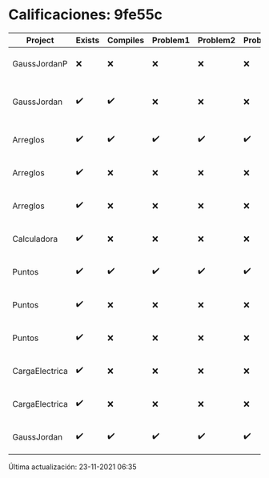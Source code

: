 # Calificaciones: 9fe55c
|Project|Exists|Compiles|Problem1|Problem2|Problem3|Extra|CommitHash|CommitDate|CheckDate|Comments|DueDate|Grade|
|-|-|-|-|-|-|-|-|-|-|-|-|-|
|GaussJordanP|❌|❌|❌|❌|❌|❌|NA|NA|23-11-2021 06:35:08|No se encontró el archivo en PracticasComputacionI/GaussJordanP/GaussJordanP.py|19-11-2021 21:00:00|5.0|
|GaussJordan|✔️|✔️|❌|❌|❌|❌|efdbab88e4e6defd93da609cd3293f4b7698fe27|29-09-2021 15:27:51|01-10-2021 15:00:44|No aplica correctamente el método de Gauss-Jordan-No aplica correctamente el método de Gauss-Jordan-No avisa al usuario que el sistema no tiene solución-No intercambia las filas cuando un pivote es cero|01-10-2021 21:00:00|6.0|
|Arreglos|✔️|✔️|✔️|✔️|✔️|✔️|6edf83ea3ff44d7218a4a1331bbc4c63e0d57b7e|21-09-2021 23:31:52|22-09-2021 01:30:49|nan|24-09-2021 21:00:00|10.0|
|Arreglos|✔️|❌|❌|❌|❌|❌|3e608cf25872dd768ceb08db729b18f251ac98fa|21-09-2021 17:27:33|21-09-2021 19:30:12|Tu código no compila|24-09-2021 21:00:00|5.0|
|Arreglos|✔️|❌|❌|❌|❌|❌|c41f4de3d572fda7186b86bc8a07a0cbe55bc007|21-09-2021 13:30:13|21-09-2021 14:24:14|Tu código no compila|24-09-2021 21:00:00|5.0|
|Calculadora|✔️|❌|❌|❌|❌|❌|78a1bd051861bc26bf1e71c205ce3125feec02b3|17-09-2021 20:47:37|17-09-2021 21:29:34|Tu código no compila|17-09-2021 21:00:00|5.0|
|Puntos|✔️|✔️|✔️|✔️|✔️|✔️|951130cd419046157ea53826eeaed462f23e7303|15-10-2021 11:50:49|15-10-2021 12:26:40|nan|15-10-2021 21:00:00|10.0|
|Puntos|✔️|❌|❌|❌|❌|❌|7062b59752d44450edc043a81bdaa2c1c2b2f369|15-10-2021 00:38:42|15-10-2021 01:31:11|Tu código no compila|15-10-2021 21:00:00|5.0|
|Puntos|✔️|❌|❌|❌|❌|❌|c922fb350b611cb92040fb6974428db03e44a9f2|12-10-2021 20:18:24|12-10-2021 20:41:35|Tu código no compila|15-10-2021 21:00:00|5.0|
|CargaElectrica|✔️|❌|❌|❌|❌|❌|e18e0b2b1854a82363554d3c08ed7e0a38480ced|07-11-2021 20:47:47|08-11-2021 02:54:34|Tu código no compila|08-11-2021 21:00:00|5.0|
|CargaElectrica|✔️|❌|❌|❌|❌|❌|877c590004f33ad602509e2d57ebbe9f575586f2|07-11-2021 20:46:27|07-11-2021 20:46:32|Tu código no compila|08-11-2021 21:00:00|5.0|
|GaussJordan|✔️|✔️|✔️|✔️|✔️|✔️|fa69dac8696c376284ca248e045eb8337f6e3be7|01-10-2021 15:14:42|01-10-2021 16:17:57|nan|01-10-2021 21:00:00|10.0|

Última actualización: 23-11-2021 06:35